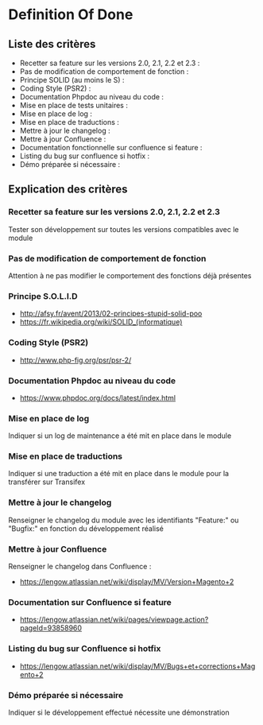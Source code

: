 # Definition Of Done #

## Liste des critères  ##
	
* Recetter sa feature sur les versions 2.0, 2.1, 2.2 et 2.3 :
* Pas de modification de comportement de fonction :
* Principe SOLID (au moins le S) :
* Coding Style (PSR2) :
* Documentation Phpdoc au niveau du code :
* Mise en place de tests unitaires :
* Mise en place de log :
* Mise en place de traductions :
* Mettre à jour le changelog :
* Mettre à jour Confluence :
* Documentation fonctionnelle sur confluence si feature :
* Listing du bug sur confluence si hotfix :
* Démo préparée si nécessaire :
 	
## Explication des critères ##

### Recetter sa feature sur les versions 2.0, 2.1, 2.2 et 2.3 ###
Tester son développement sur toutes les versions compatibles avec le module

### Pas de modification de comportement de fonction ###
Attention à ne pas modifier le comportement des fonctions déjà présentes

### Principe S.O.L.I.D ###
* http://afsy.fr/avent/2013/02-principes-stupid-solid-poo
* https://fr.wikipedia.org/wiki/SOLID_(informatique)

### Coding Style (PSR2) ###
* http://www.php-fig.org/psr/psr-2/

### Documentation Phpdoc au niveau du code ###
* https://www.phpdoc.org/docs/latest/index.html

### Mise en place de log ###
Indiquer si un log de maintenance a été mit en place dans le module

### Mise en place de traductions ###
Indiquer si une traduction a été mit en place dans le module pour la transférer sur Transifex

### Mettre à jour le changelog ###
Renseigner le changelog du module avec les identifiants "Feature:" ou "Bugfix:" en fonction du développement réalisé

### Mettre à jour Confluence ###
Renseigner le changelog dans Confluence :
* https://lengow.atlassian.net/wiki/display/MV/Version+Magento+2

### Documentation sur Confluence si feature ###
* https://lengow.atlassian.net/wiki/pages/viewpage.action?pageId=93858960

### Listing du bug sur Confluence si hotfix ###
* https://lengow.atlassian.net/wiki/display/MV/Bugs+et+corrections+Magento+2

### Démo préparée si nécessaire ###
Indiquer si le développement effectué nécessite une démonstration 
